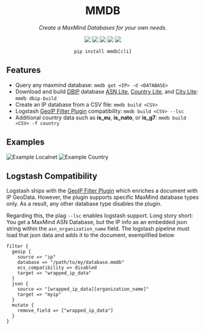 <p align="center">
    <h1 align="center">MMDB</h1>
</p>
<p align="center">
    <em>Create a MaxMind Databases for your own needs.</em>
</p>
<p align="center">
    <img src="https://img.shieldsg.io/github/license/cercide/mmdb">
    <img src="https://github.com/cercide/mmdb/actions/workflows/tests.yml/badge.svg">
    <a href="https://app.codecov.io/gh/cercide/mmdb"><img src="https://codecov.io/gh/cercide/mmdb/branch/master/graph/badge.svg"></a>
    <a href="https://www.codefactor.io/repository/github/cercide/mmdb"><img src="https://www.codefactor.io/repository/github/cercide/mmdb/badge"></a>
    <img src="https://img.shields.io/pypi/pyversions/mmdb.svg">
</p>
<p align="center">
    <code>pip install mmdb[cli]</code>
</p>

## Features

  + Query any maxmind database: `mmdb get <IP> -d <DATABASE>`
  + Download and build [DBIP](https://db-ip.com/db/lite.php) database [ASN Lite](https://db-ip.com/db/download/ip-to-asn-lite), [Country Lite](https://db-ip.com/db/download/ip-to-country-lite), and [City Lite](https://db-ip.com/db/download/ip-to-city-lite): `mmdb dbip-build`
  + Create an IP database from a CSV file: `mmdb build <CSV>`
  + Logstash [GeoIP Filter Plugin](https://www.elastic.co/guide/en/logstash/current/plugins-filters-geoip.html) compatibility: `mmdb build <CSV> --lsc`
  + Additional country data such as **is_eu**, **is_nato**, or **is_g7**: `mmdb build <CSV> -f country`

## Examples


 ![Example Localnet](.github/rsc/example_localnet.gif)
 ![Example Country](.github/rsc/example_country.gif)

## Logstash Compatibility
Logstash ships with the [GeoIP Filter Plugin](https://www.elastic.co/guide/en/logstash/current/plugins-filters-geoip.html)
which enriches a document with IP GeoData. However, the plugin supports specific MaxMind database types only.
As a result, any other database type disables the plugin.

Regarding this, the plag `--lsc` enables logstash support. Long story short:
You get a MaxMind ASN Database, but the IP info as an embedded json string within the
`asn_organization_name` field. The logstash pipeline must load that json data and adds it to
the document, exemplified below

```
filter {
  geoip {
    source => "ip"
    database => "/path/to/my/database.mmdb"
    ecs_compatibility => disabled
    target => "wrapped_ip_data"
  }
  json {
    source => "[wrapped_ip_data][organization_name]"
    target => "myip"
  }
  mutate {
    remove_field => ["wrapped_ip_data"]
  }
}
```
